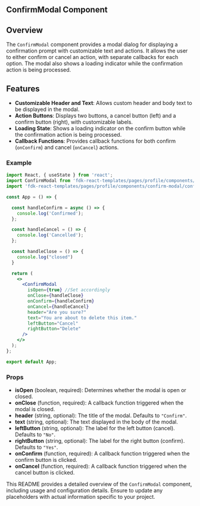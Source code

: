## ConfirmModal Component

## Overview
The `ConfirmModal` component provides a modal dialog for displaying a confirmation prompt with customizable text and actions. It allows the user to either confirm or cancel an action, with separate callbacks for each option. The modal also shows a loading indicator while the confirmation action is being processed.

## Features
- **Customizable Header and Text**: Allows custom header and body text to be displayed in the modal.
- **Action Buttons**: Displays two buttons, a cancel button (left) and a confirm button (right), with customizable labels.
- **Loading State**: Shows a loading indicator on the confirm button while the confirmation action is being processed.
- **Callback Functions**: Provides callback functions for both confirm (`onConfirm`) and cancel (`onCancel`) actions.

### Example
```jsx
import React, { useState } from 'react';
import ConfirmModal from 'fdk-react-templates/pages/profile/components/confirm-modal/confirm-modal';
import 'fdk-react-templates/pages/profile/components/confirm-modal/confirm-modal.css';

const App = () => {

  const handleConfirm = async () => {
    console.log('Confirmed');
  };

  const handleCancel = () => {
    console.log('Cancelled');
  };

  const handleClose = () => {
    console.log("closed")
  }

  return (
    <>
      <ConfirmModal
        isOpen={true} //Set accordingly
        onClose={handleClose}
        onConfirm={handleConfirm}
        onCancel={handleCancel}
        header="Are you sure?"
        text="You are about to delete this item."
        leftButton="Cancel"
        rightButton="Delete"
      />
    </>
  );
};

export default App;

```

### Props
- **isOpen** (boolean, required): Determines whether the modal is open or closed.
- **onClose** (function, required): A callback function triggered when the modal is closed.
- **header** (string, optional): The title of the modal. Defaults to `"Confirm"`.
- **text** (string, optional): The text displayed in the body of the modal.
- **leftButton** (string, optional): The label for the left button (cancel). Defaults to `"No"`.
- **rightButton** (string, optional): The label for the right button (confirm). Defaults to `"Yes"`.
- **onConfirm** (function, required): A callback function triggered when the confirm button is clicked.
- **onCancel** (function, required): A callback function triggered when the cancel button is clicked.

This README provides a detailed overview of the `ConfirmModal` component, including usage and configuration details. Ensure to update any placeholders with actual information specific to your project.

